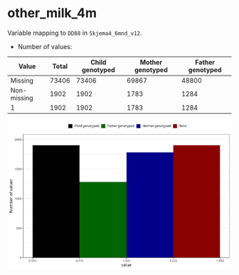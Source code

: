 # other_milk_4m
Variable mapping to `DD88` in `Skjema4_6mnd_v12`.
- Number of values:

| Value | Total | Child genotyped | Mother genotyped | Father genotyped |
| ----- | ----- | --------------- | ---------------- | ---------------- |
| Missing | 73406 | 73406 | 69867 | 48800 |
| Non-missing | 1902 | 1902 | 1783 | 1284 |
| 1 | 1902 | 1902 | 1783 | 1284 |



![](other_milk_4m_n.png)



